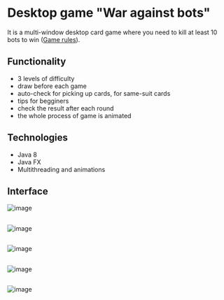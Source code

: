 # Desktop game "War against bots"
It is a multi-window desktop card game where you need to kill at least 10 bots to win ([Game rules](http://de.shram.kiev.ua/games/cards/2_voina_s_botami.shtml)).
## Functionality
* 3 levels of difficulty
* draw before each game
* auto-check for picking up cards, for same-suit cards
* tips for begginers
* check the result after each round
* the whole process of game is animated
## Technologies
* Java 8
* Java FX
* Multithreading and animations
## Interface
![image](https://user-images.githubusercontent.com/89968126/222857965-65d7f01c-89b7-4378-9032-207ecbc06bc1.png)
##
![image](https://user-images.githubusercontent.com/89968126/222858114-3169b021-444e-4605-8a74-db122c4a7d5f.png)
##
![image](https://user-images.githubusercontent.com/89968126/222857647-94aa9a7d-7d65-4d3a-b774-27f4bdf665d3.png)
##
![image](https://user-images.githubusercontent.com/89968126/222857758-d41afa05-1982-447c-842c-2753f8c67cc2.png)
##
![image](https://user-images.githubusercontent.com/89968126/222857819-9d727b2a-275a-440d-a09c-a1f38a60ab68.png)


